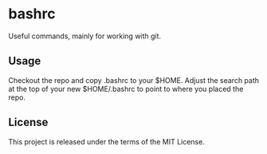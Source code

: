 # bashrc
Useful commands, mainly for working with git.

## Usage
Checkout the repo and copy .bashrc to your $HOME.
Adjust the search path at the top of your new $HOME/.bashrc to point to where you placed the repo.

## License
This project is released under the terms of the MIT License.
